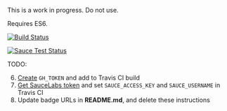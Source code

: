 
This is a work in progress. Do not use.

Requires ES6.

[![Build Status](https://travis-ci.org/apowers313/XXXXX.svg?branch=master)](https://travis-ci.org/apowers313/fido-local-server)

[![Sauce Test Status](https://saucelabs.com/browser-matrix/apowers313.svg)](https://saucelabs.com/u/apowers313)

TODO:

6. [Create](https://github.com/settings/tokens) `GH_TOKEN` and add to Travis CI build
7. [Get SauceLabs token](https://saucelabs.com/beta/user-settings) and set `SAUCE_ACCESS_KEY` and `SAUCE_USERNAME` in Travis CI
8. Update badge URLs in **README.md**, and delete these instructions
